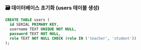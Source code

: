 ### 🗃️ 데이터베이스 초기화 (users 테이블 생성)

```sql
CREATE TABLE users (
  id SERIAL PRIMARY KEY,
  username TEXT UNIQUE NOT NULL,
  password TEXT NOT NULL,
  role TEXT NOT NULL CHECK (role IN ('teacher', 'student'))
);
